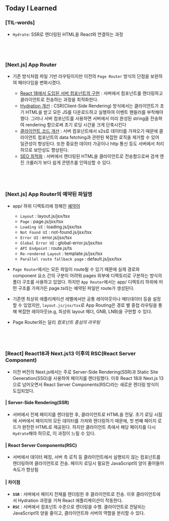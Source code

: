 ## Today I Learned

### [TIL-words]

- `Hydrate`: SSR로 렌더링된 HTML을 React와 연결하는 과정

## <br />

### [Next.js] App Router

- 기존 방식처럼 파일 기반 라우팅이지만 이전의 `Page Router` 방식의 단점을 보완하여 패러다임을 변화시켰다.

  - <u>React 18에서 도입된 서버 컴포넌트의 구현</u> : 서버에서 컴포넌트를 렌더링하고 클라이언트로 전송하는 과정을 최적화한다.
  - <u>Hydration 개선</u> : CSR(Client-Side Rendering) 방식에서는 클라이언트가 초기 HTML을 받고 모든 JS를 다운로드하고 실행하여 이벤트 핸들러를 부착해야 했다. 그러나 서버 컴포넌트를 사용하면 서버에서 미리 완성된 string을 전송하여 rendering 함으로써 초기 로딩 시간을 크게 단축시킨다
  - <u>클라이언트 코드 개선</u> : 서버 컴포넌트에서 s2s로 데이터를 가져오기 때문에 클라이언트 컴포넌트의 data fetching과 관련된 복잡한 로직을 제거할 수 있어 일관성이 향상된다. 또한 중요한 데이터 가공이나 http 통신 등도 서버에서 처리하므로 보안성도 향상된다.
  - <u>SEO 최적화</u> : 서버에서 렌더링된 HTML을 클라이언트로 전송함으로써 검색 엔진 크롤러가 보다 쉽게 콘텐츠를 인덱싱할 수 있다.

## <br />

### [Next.js] App Router의 예약된 파일명

- app/ 하위 디렉토리에 정해진 [예약어](https://nextjs.org/docs/getting-started/project-structure#app-routing-conventions)

  - `Layout` : layout.js/jsx/tsx
  - `Page` : page.js/jsx/tsx
  - `Loading UI` : loading.js/jsx/tsx
  - `Not Found UI` : not-found.js/jsx/tsx
  - `Error UI` : error.js/jsx/tsx
  - `Global Error UI` : global-error.js/jsx/tsx
  - `API Endpoint` : route.js/ts
  - `Re-rendered Layout` : template.js/jsx/tsx
  - `Parallel route fallback page` : default.js/jsx/tsx

- `Page Router`에서는 모든 파일이 route될 수 있기 때문에 실제 경로와 component 요소 간의 구분이 어려워 pages 외부에 디렉토리로 구분하는 방식의 폴더 구조를 사용하고 있었다. 하지만 `App Router`에서는 app/ 디렉토리 하위에 어떤 구조를 가져가든 page.ts라는 예약된 파일만 route가 생성된다.
- 기존엔 최상위 애플리케이션 레벨에서만 공통 레이아웃이나 메타데이터 등을 설정할 수 있었지만, `layout.js/jsx/tsx`로 App Routing은 경로 별 중첩 라우팅을 통해 복잡한 레이아웃(e.g, 최상위 layout 헤더, GNB, LNB)을 구현할 수 있다.
- Page Router와는 달리 _컴포넌트 중심의 라우팅_

## <br />

### [React] React18과 Next.js13 이후의 RSC(React Server Component)

- 이전 버전의 Next.js에서는 주로 Server-Side Rendering(SSR)과 Static Site Generation(SSG)을 사용하여 페이지를 렌더링했다. 이후 React 18과 Next.js 13으로 넘어오면서 React Server Components(RSC)라는 새로운 렌더링 방식이 도입되었다.

#### | Server-Side Rendering(SSR)

- 서버에서 전체 페이지를 렌더링한 후, 클라이언트로 HTML을 전달. 초기 로딩 시점에 서버에서 페이지의 모든 데이터를 가져와 렌더링하기 때문에, 첫 번째 페이지 로드가 완전한 HTML로 제공된다. 하지만 클라이언트 측에서 해당 페이지를 다시 `Hydrate`해야 하므로, 이 과정이 느릴 수 있다.

#### | React Server Components(RSC)

- 서버에서 데이터 페칭, 서버 측 로직 등 클라이언트에서 실행되지 않는 컴포넌트를 렌더링하여 클라이언트로 전송. 페이지 로딩시 필요한 JavaScript의 양이 줄어들어 속도가 향상됨

#### | 차이점

- **`SSR`** : 서버에서 페이지 전체를 렌더링한 후 클라이언트로 전송. 이후 클라이언트에서 Hydration 과정을 거쳐 React 애플리케이션이 작동한다.
- **`RSC`** : 서버에서 컴포넌트 수준으로 렌더링을 수행. 클라이언트로 전달되는 JavaScript의 양을 줄이고, 클라이언트와 서버의 역할을 분리할 수 있다.

## <br />
